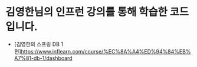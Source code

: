 # 김영한님의 인프런 강의를 통해 학습한 코드입니다.
- [김영한의 스프링 DB 1편]https://www.inflearn.com/course/%EC%8A%A4%ED%94%84%EB%A7%81-db-1/dashboard
